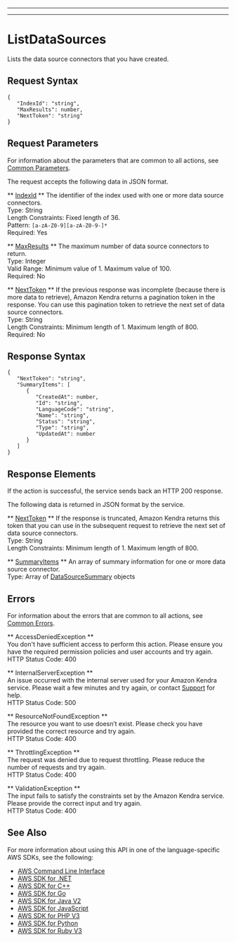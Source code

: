 --------

--------

# ListDataSources<a name="API_ListDataSources"></a>

Lists the data source connectors that you have created\.

## Request Syntax<a name="API_ListDataSources_RequestSyntax"></a>

```
{
   "IndexId": "string",
   "MaxResults": number,
   "NextToken": "string"
}
```

## Request Parameters<a name="API_ListDataSources_RequestParameters"></a>

For information about the parameters that are common to all actions, see [Common Parameters](CommonParameters.md)\.

The request accepts the following data in JSON format\.

 ** [IndexId](#API_ListDataSources_RequestSyntax) **   <a name="Kendra-ListDataSources-request-IndexId"></a>
The identifier of the index used with one or more data source connectors\.  
Type: String  
Length Constraints: Fixed length of 36\.  
Pattern: `[a-zA-Z0-9][a-zA-Z0-9-]*`   
Required: Yes

 ** [MaxResults](#API_ListDataSources_RequestSyntax) **   <a name="Kendra-ListDataSources-request-MaxResults"></a>
The maximum number of data source connectors to return\.  
Type: Integer  
Valid Range: Minimum value of 1\. Maximum value of 100\.  
Required: No

 ** [NextToken](#API_ListDataSources_RequestSyntax) **   <a name="Kendra-ListDataSources-request-NextToken"></a>
If the previous response was incomplete \(because there is more data to retrieve\), Amazon Kendra returns a pagination token in the response\. You can use this pagination token to retrieve the next set of data source connectors\.   
Type: String  
Length Constraints: Minimum length of 1\. Maximum length of 800\.  
Required: No

## Response Syntax<a name="API_ListDataSources_ResponseSyntax"></a>

```
{
   "NextToken": "string",
   "SummaryItems": [ 
      { 
         "CreatedAt": number,
         "Id": "string",
         "LanguageCode": "string",
         "Name": "string",
         "Status": "string",
         "Type": "string",
         "UpdatedAt": number
      }
   ]
}
```

## Response Elements<a name="API_ListDataSources_ResponseElements"></a>

If the action is successful, the service sends back an HTTP 200 response\.

The following data is returned in JSON format by the service\.

 ** [NextToken](#API_ListDataSources_ResponseSyntax) **   <a name="Kendra-ListDataSources-response-NextToken"></a>
If the response is truncated, Amazon Kendra returns this token that you can use in the subsequent request to retrieve the next set of data source connectors\.  
Type: String  
Length Constraints: Minimum length of 1\. Maximum length of 800\.

 ** [SummaryItems](#API_ListDataSources_ResponseSyntax) **   <a name="Kendra-ListDataSources-response-SummaryItems"></a>
An array of summary information for one or more data source connector\.  
Type: Array of [DataSourceSummary](API_DataSourceSummary.md) objects

## Errors<a name="API_ListDataSources_Errors"></a>

For information about the errors that are common to all actions, see [Common Errors](CommonErrors.md)\.

 ** AccessDeniedException **   
You don't have sufficient access to perform this action\. Please ensure you have the required permission policies and user accounts and try again\.  
HTTP Status Code: 400

 ** InternalServerException **   
An issue occurred with the internal server used for your Amazon Kendra service\. Please wait a few minutes and try again, or contact [ Support](http://aws.amazon.com/aws.amazon.com/contact-us) for help\.  
HTTP Status Code: 500

 ** ResourceNotFoundException **   
The resource you want to use doesn’t exist\. Please check you have provided the correct resource and try again\.  
HTTP Status Code: 400

 ** ThrottlingException **   
The request was denied due to request throttling\. Please reduce the number of requests and try again\.  
HTTP Status Code: 400

 ** ValidationException **   
The input fails to satisfy the constraints set by the Amazon Kendra service\. Please provide the correct input and try again\.  
HTTP Status Code: 400

## See Also<a name="API_ListDataSources_SeeAlso"></a>

For more information about using this API in one of the language\-specific AWS SDKs, see the following:
+  [AWS Command Line Interface](https://docs.aws.amazon.com/goto/aws-cli/kendra-2019-02-03/ListDataSources) 
+  [AWS SDK for \.NET](https://docs.aws.amazon.com/goto/DotNetSDKV3/kendra-2019-02-03/ListDataSources) 
+  [AWS SDK for C\+\+](https://docs.aws.amazon.com/goto/SdkForCpp/kendra-2019-02-03/ListDataSources) 
+  [AWS SDK for Go](https://docs.aws.amazon.com/goto/SdkForGoV1/kendra-2019-02-03/ListDataSources) 
+  [AWS SDK for Java V2](https://docs.aws.amazon.com/goto/SdkForJavaV2/kendra-2019-02-03/ListDataSources) 
+  [AWS SDK for JavaScript](https://docs.aws.amazon.com/goto/AWSJavaScriptSDK/kendra-2019-02-03/ListDataSources) 
+  [AWS SDK for PHP V3](https://docs.aws.amazon.com/goto/SdkForPHPV3/kendra-2019-02-03/ListDataSources) 
+  [AWS SDK for Python](https://docs.aws.amazon.com/goto/boto3/kendra-2019-02-03/ListDataSources) 
+  [AWS SDK for Ruby V3](https://docs.aws.amazon.com/goto/SdkForRubyV3/kendra-2019-02-03/ListDataSources) 